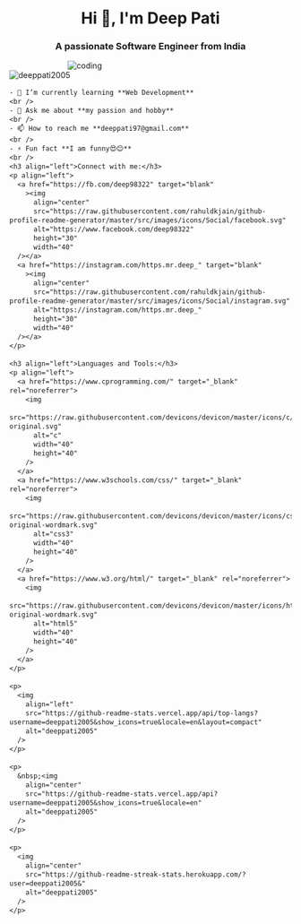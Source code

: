 <!DOCTYPE html>
<html lang="en">
  <head>
    <meta charset="UTF-8" />
    <meta name="viewport" content="width=device-width, initial-scale=1.0" />
    <title>Portfolio</title>
  </head>
  <body>
    <h1 align="center">Hi 👋, I'm Deep Pati</h1>
    <h3 align="center">A passionate Software Engineer from India</h3>
    <img
      align="right"
      width="400"
      src="https://i.pinimg.com/originals/81/17/8b/81178b47a8598f0c81c4799f2cdd4057.gif"
      alt="coding"
    />
    <p align="left">
      <img
        src="https://komarev.com/ghpvc/?username=deeppati2005&label=Profile%20views&color=0e75b6&style=flat"
        alt="deeppati2005"
      />
    </p>

    - 🌱 I’m currently learning **Web Development**
    <br />
    - 💬 Ask me about **my passion and hobby**
    <br />
    - 📫 How to reach me **deeppati97@gmail.com**
    <br />
    - ⚡ Fun fact **I am funny😍😊**
    <br />
    <h3 align="left">Connect with me:</h3>
    <p align="left">
      <a href="https://fb.com/deep98322" target="blank"
        ><img
          align="center"
          src="https://raw.githubusercontent.com/rahuldkjain/github-profile-readme-generator/master/src/images/icons/Social/facebook.svg"
          alt="https://www.facebook.com/deep98322"
          height="30"
          width="40"
      /></a>
      <a href="https://instagram.com/https.mr.deep_" target="blank"
        ><img
          align="center"
          src="https://raw.githubusercontent.com/rahuldkjain/github-profile-readme-generator/master/src/images/icons/Social/instagram.svg"
          alt="https://instagram.com/https.mr.deep_"
          height="30"
          width="40"
      /></a>
    </p>

    <h3 align="left">Languages and Tools:</h3>
    <p align="left">
      <a href="https://www.cprogramming.com/" target="_blank" rel="noreferrer">
        <img
          src="https://raw.githubusercontent.com/devicons/devicon/master/icons/c/c-original.svg"
          alt="c"
          width="40"
          height="40"
        />
      </a>
      <a href="https://www.w3schools.com/css/" target="_blank" rel="noreferrer">
        <img
          src="https://raw.githubusercontent.com/devicons/devicon/master/icons/css3/css3-original-wordmark.svg"
          alt="css3"
          width="40"
          height="40"
        />
      </a>
      <a href="https://www.w3.org/html/" target="_blank" rel="noreferrer">
        <img
          src="https://raw.githubusercontent.com/devicons/devicon/master/icons/html5/html5-original-wordmark.svg"
          alt="html5"
          width="40"
          height="40"
        />
      </a>
    </p>

    <p>
      <img
        align="left"
        src="https://github-readme-stats.vercel.app/api/top-langs?username=deeppati2005&show_icons=true&locale=en&layout=compact"
        alt="deeppati2005"
      />
    </p>

    <p>
      &nbsp;<img
        align="center"
        src="https://github-readme-stats.vercel.app/api?username=deeppati2005&show_icons=true&locale=en"
        alt="deeppati2005"
      />
    </p>

    <p>
      <img
        align="center"
        src="https://github-readme-streak-stats.herokuapp.com/?user=deeppati2005&"
        alt="deeppati2005"
      />
    </p>
  </body>
</html>
